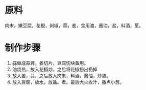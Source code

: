 # 原料
肉末，嫩豆腐，花椒，剁椒，蒜，姜，食用油，酱油，盐，料酒，葱。

# 制作步骤
1. 蒜做成蒜蓉，姜切片，豆腐切块备用。<br>
2. 油烧热，放入花椒炒。之后将花椒捞出扔掉<br>
3. 放入姜，蒜，之后放入肉末，料酒，酱油，炒熟。<br>
4. 放入豆腐，放水，放盐。煮。最后大火收汁，撒点小葱。